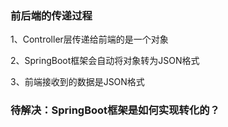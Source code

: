 
### 前后端的传递过程

1、Controller层传递给前端的是一个对象

2、SpringBoot框架会自动将对象转为JSON格式

3、前端接收到的数据是JSON格式

### 待解决：SpringBoot框架是如何实现转化的？

























